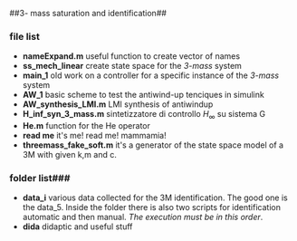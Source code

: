 ##3- mass saturation and identification##

### file list ###

* **nameExpand.m** useful function to create vector of names
* **ss_mech_linear** create state space for the *3-mass* system
* **main_1** old work on a controller for a specific instance of the *3-mass* system
* **AW_1** basic scheme to test the antiwind-up tenciques in simulink
* **AW_synthesis_LMI.m** LMI synthesis of antiwindup
* **H_inf_syn_3_mass.m** sintetizzatore di controllo $H_\infty$ su sistema G
* **He.m** function for the He operator
* **read me** it's me! read me! mammamia!
* **threemass_fake_soft.m** it's a generator of the state space model of a 3M with given k,m and c.

### folder list###

* **data_i** various data collected for the 3M identification. The good one is the data_5. Inside the folder there is also two scripts for identification automatic and then manual. *The execution must be in this order*.
* **dida** didaptic and useful stuff 